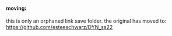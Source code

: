 #### moving:
this is only an orphaned link save folder. the original has moved to: <https://github.com/esteeschwarz/DYN_ss22>